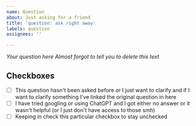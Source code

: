 ```yaml
---
name: Question
about: Just asking for a friend
title: 'question: ask right away'
labels: question
assignees: ''

---
```


*Your question here*
*Almost forgot to tell you to delete this text*

## Checkboxes
- [ ] This question hasn't been asked before or I just want to clarify and if I want to clarify something I've linked the original question in here
- [ ] I have tried googling or using ChatGPT and I got either no answer or it wasn't helpful (or I just don't have access to those smh)
- [ ] Keeping in check this particular checkbox to stay unchecked
